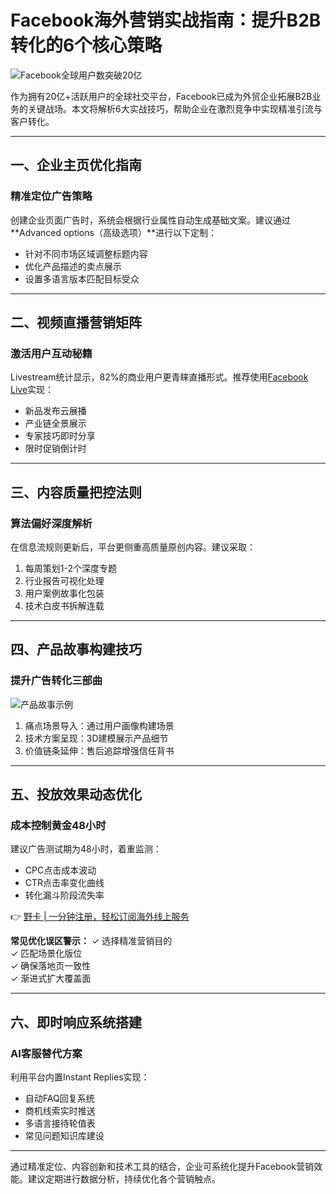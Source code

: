 # Facebook海外营销实战指南：提升B2B转化的6个核心策略

![Facebook全球用户数突破20亿](https://bbtdd.com/wp-content/uploads/img/454541237804.webp)

作为拥有20亿+活跃用户的全球社交平台，Facebook已成为外贸企业拓展B2B业务的关键战场。本文将解析6大实战技巧，帮助企业在激烈竞争中实现精准引流与客户转化。

---

## 一、企业主页优化指南
### 精准定位广告策略
创建企业页面广告时，系统会根据行业属性自动生成基础文案。建议通过**Advanced options（高级选项）**进行以下定制：
- 针对不同市场区域调整标题内容
- 优化产品描述的卖点展示
- 设置多语言版本匹配目标受众

---

## 二、视频直播营销矩阵
### 激活用户互动秘籍
Livestream统计显示，82%的商业用户更青睐直播形式。推荐使用[Facebook Live](https://bbtdd.com/yeka)实现：
- 新品发布云展播
- 产业链全景展示
- 专家技巧即时分享
- 限时促销倒计时

---

## 三、内容质量把控法则
### 算法偏好深度解析
在信息流规则更新后，平台更侧重高质量原创内容。建议采取：
1. 每周策划1-2个深度专题
2. 行业报告可视化处理
3. 用户案例故事化包装
4. 技术白皮书拆解连载

---

## 四、产品故事构建技巧
### 提升广告转化三部曲
![产品故事示例](https://bbtdd.com/wp-content/uploads/img/47191848.webp)
1. 痛点场景导入：通过用户画像构建场景
2. 技术方案呈现：3D建模展示产品细节
3. 价值链条延伸：售后追踪增强信任背书

---

## 五、投放效果动态优化
### 成本控制黄金48小时
建议广告测试期为48小时，着重监测：
- CPC点击成本波动
- CTR点击率变化曲线
- 转化漏斗阶段流失率

👉 [野卡 | 一分钟注册，轻松订阅海外线上服务](https://bbtdd.com/yeka)

**常见优化误区警示：**
✓ 选择精准营销目的  
✓ 匹配场景化版位  
✓ 确保落地页一致性  
✓ 渐进式扩大覆盖面  

---

## 六、即时响应系统搭建
### AI客服替代方案
利用平台内置Instant Replies实现：
- 自动FAQ回复系统
- 商机线索实时推送
- 多语言接待轮值表
- 常见问题知识库建设

---

通过精准定位、内容创新和技术工具的结合，企业可系统化提升Facebook营销效能。建议定期进行数据分析，持续优化各个营销触点。